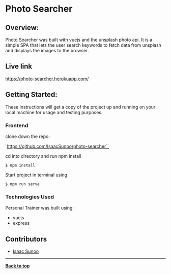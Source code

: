 # Photo Searcher

## Overview:
Photo Searcher was built with vuejs and the unsplash photo api.  It is a simple SPA that lets the user search keywords to fetch data from unsplash and displays the images to the browser.

## Live link
 https://photo-searcher.herokuapp.com/

## Getting Started:

These instructions will get a copy of the project up and running on your local machine for usage and testing purposes.

### Frontend
clone down the repo:

`https://github.com/IsaacSunoo/photo-searcher``

cd into directory and run npm install

```$ npm install```

Start project in terminal using

```$ npm run serve```

### Technologies Used
Personal Trainer was built using:
- vuejs
- express

## Contributors
- [Isaac Sunoo](https://github.com/IsaacSunoo)

---
**[Back to top](https://github.com/IsaacSunoo/photo-searcher/blob/master/README.md#photo-searcher)**
